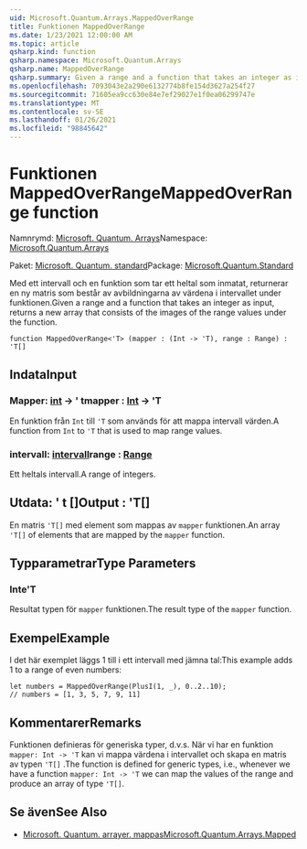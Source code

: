 ```yaml
---
uid: Microsoft.Quantum.Arrays.MappedOverRange
title: Funktionen MappedOverRange
ms.date: 1/23/2021 12:00:00 AM
ms.topic: article
qsharp.kind: function
qsharp.namespace: Microsoft.Quantum.Arrays
qsharp.name: MappedOverRange
qsharp.summary: Given a range and a function that takes an integer as input, returns a new array that consists of the images of the range values under the function.
ms.openlocfilehash: 7093043e2a290e6132774b8fe154d3627a254f27
ms.sourcegitcommit: 71605ea9cc630e84e7ef29027e1f0ea06299747e
ms.translationtype: MT
ms.contentlocale: sv-SE
ms.lasthandoff: 01/26/2021
ms.locfileid: "98845642"
---
```

# <a name="mappedoverrange-function"></a><span data-ttu-id="5806c-102">Funktionen MappedOverRange</span><span class="sxs-lookup"><span data-stu-id="5806c-102">MappedOverRange function</span></span>

<span data-ttu-id="5806c-103">Namnrymd: [Microsoft. Quantum. Arrays](xref:Microsoft.Quantum.Arrays)</span><span class="sxs-lookup"><span data-stu-id="5806c-103">Namespace: [Microsoft.Quantum.Arrays](xref:Microsoft.Quantum.Arrays)</span></span>

<span data-ttu-id="5806c-104">Paket: [Microsoft. Quantum. standard](https://nuget.org/packages/Microsoft.Quantum.Standard)</span><span class="sxs-lookup"><span data-stu-id="5806c-104">Package: [Microsoft.Quantum.Standard](https://nuget.org/packages/Microsoft.Quantum.Standard)</span></span>


<span data-ttu-id="5806c-105">Med ett intervall och en funktion som tar ett heltal som inmatat, returnerar en ny matris som består av avbildningarna av värdena i intervallet under funktionen.</span><span class="sxs-lookup"><span data-stu-id="5806c-105">Given a range and a function that takes an integer as input, returns a new array that consists of the images of the range values under the function.</span></span>

```qsharp
function MappedOverRange<'T> (mapper : (Int -> 'T), range : Range) : 'T[]
```


## <a name="input"></a><span data-ttu-id="5806c-106">Indata</span><span class="sxs-lookup"><span data-stu-id="5806c-106">Input</span></span>

### <a name="mapper--int---t"></a><span data-ttu-id="5806c-107">Mapper: [int](xref:microsoft.quantum.lang-ref.int) -> ' t</span><span class="sxs-lookup"><span data-stu-id="5806c-107">mapper : [Int](xref:microsoft.quantum.lang-ref.int) -> 'T</span></span>

<span data-ttu-id="5806c-108">En funktion från `Int` till `'T` som används för att mappa intervall värden.</span><span class="sxs-lookup"><span data-stu-id="5806c-108">A function from `Int` to `'T` that is used to map range values.</span></span>


### <a name="range--range"></a><span data-ttu-id="5806c-109">intervall: [intervall](xref:microsoft.quantum.lang-ref.range)</span><span class="sxs-lookup"><span data-stu-id="5806c-109">range : [Range](xref:microsoft.quantum.lang-ref.range)</span></span>

<span data-ttu-id="5806c-110">Ett heltals intervall.</span><span class="sxs-lookup"><span data-stu-id="5806c-110">A range of integers.</span></span>



## <a name="output--t"></a><span data-ttu-id="5806c-111">Utdata: ' t []</span><span class="sxs-lookup"><span data-stu-id="5806c-111">Output : 'T[]</span></span>

<span data-ttu-id="5806c-112">En matris `'T[]` med element som mappas av `mapper` funktionen.</span><span class="sxs-lookup"><span data-stu-id="5806c-112">An array `'T[]` of elements that are mapped by the `mapper` function.</span></span>

## <a name="type-parameters"></a><span data-ttu-id="5806c-113">Typparametrar</span><span class="sxs-lookup"><span data-stu-id="5806c-113">Type Parameters</span></span>

### <a name="t"></a><span data-ttu-id="5806c-114">Inte</span><span class="sxs-lookup"><span data-stu-id="5806c-114">'T</span></span>

<span data-ttu-id="5806c-115">Resultat typen för `mapper` funktionen.</span><span class="sxs-lookup"><span data-stu-id="5806c-115">The result type of the `mapper` function.</span></span>

## <a name="example"></a><span data-ttu-id="5806c-116">Exempel</span><span class="sxs-lookup"><span data-stu-id="5806c-116">Example</span></span>

<span data-ttu-id="5806c-117">I det här exemplet läggs 1 till i ett intervall med jämna tal:</span><span class="sxs-lookup"><span data-stu-id="5806c-117">This example adds 1 to a range of even numbers:</span></span>

```qsharp
let numbers = MappedOverRange(PlusI(1, _), 0..2..10);
// numbers = [1, 3, 5, 7, 9, 11]
```

## <a name="remarks"></a><span data-ttu-id="5806c-118">Kommentarer</span><span class="sxs-lookup"><span data-stu-id="5806c-118">Remarks</span></span>

<span data-ttu-id="5806c-119">Funktionen definieras för generiska typer, d.v.s. När vi har en funktion `mapper: Int -> 'T` kan vi mappa värdena i intervallet och skapa en matris av typen `'T[]` .</span><span class="sxs-lookup"><span data-stu-id="5806c-119">The function is defined for generic types, i.e., whenever we have a function `mapper: Int -> 'T` we can map the values of the range and produce an array of type `'T[]`.</span></span>

## <a name="see-also"></a><span data-ttu-id="5806c-120">Se även</span><span class="sxs-lookup"><span data-stu-id="5806c-120">See Also</span></span>

- [<span data-ttu-id="5806c-121">Microsoft. Quantum. arrayer. mappas</span><span class="sxs-lookup"><span data-stu-id="5806c-121">Microsoft.Quantum.Arrays.Mapped</span></span>](xref:Microsoft.Quantum.Arrays.Mapped)